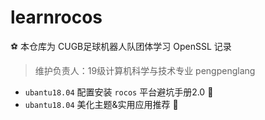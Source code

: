 # learnrocos

⚽ 本仓库为 CUGB足球机器人队团体学习 OpenSSL 记录

> 维护负责人：19级计算机科学与技术专业 pengpenglang

* `ubantu18.04` 配置安装 `rocos` 平台避坑手册2.0 📙
* `ubantu18.04` 美化主题&实用应用推荐 📘

